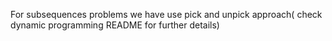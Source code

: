 

For subsequences problems we have use pick and unpick approach( check dynamic programming README 
for further details)



